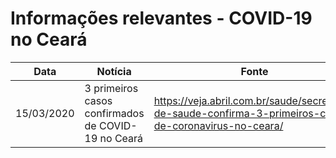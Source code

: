 # Informações relevantes - COVID-19 no Ceará
| Data       | Notícia                                            | Fonte                                                                                                   |
|------------|----------------------------------------------------|---------------------------------------------------------------------------------------------------------|
| 15/03/2020 | 3 primeiros casos confirmados de COVID-19 no Ceará | https://veja.abril.com.br/saude/secretaria-de-saude-confirma-3-primeiros-casos-de-coronavirus-no-ceara/ |
